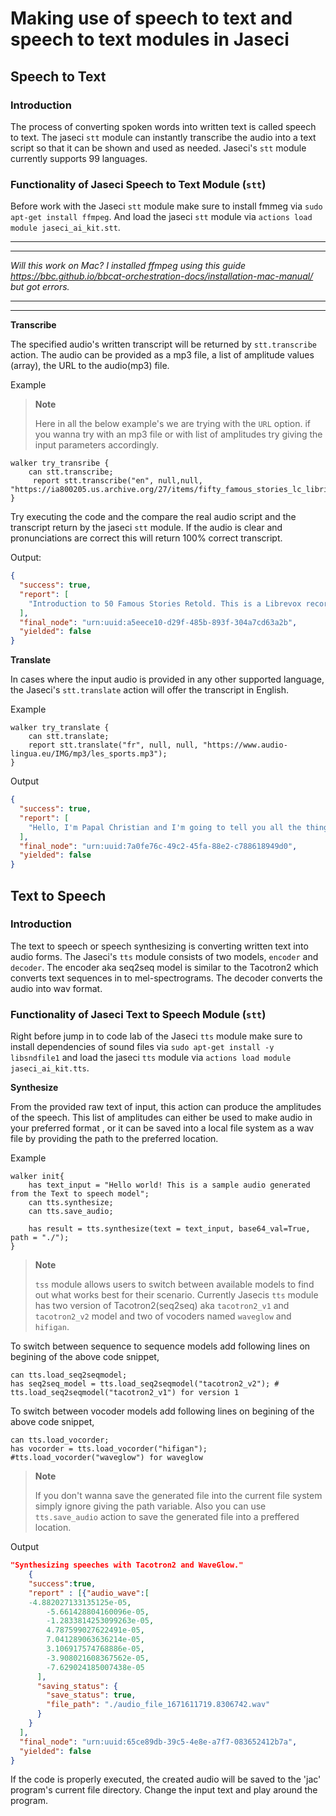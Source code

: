 # Making use of speech to text and speech to text modules in Jaseci

## **Speech to Text**

### **Introduction**

The process of converting spoken words into written text is called speech to text. The jaseci `stt` module can instantly transcribe the audio into a text script so that it can be shown and used as needed. Jaseci's `stt` module currently supports 99 languages.

### **Functionality of Jaseci Speech to Text Module (`stt`)**

Before work with the Jaseci `stt` module make sure to install fmmeg via `sudo apt-get install ffmpeg`. And load the jaseci `stt` module via `actions load module jaseci_ai_kit.stt`.

<hr>
<hr>

*Will this work on Mac? I installed ffmpeg using this guide https://bbc.github.io/bbcat-orchestration-docs/installation-mac-manual/ but got errors.*

<hr>
<hr>

**Transcribe**

The specified audio's written transcript will be returned by `stt.transcribe` action. The audio can be provided as a mp3 file, a list of amplitude values (array), the URL to the audio(mp3) file.

Example

> **Note**
>
>Here in all the below example's we are trying with the `URL` option. if you wanna try with an mp3 file or with list of amplitudes try giving the input parameters accordingly.


```jac
walker try_transribe {
    can stt.transcribe;
     report stt.transcribe("en", null,null, "https://ia800205.us.archive.org/27/items/fifty_famous_stories_lc_librivox/fiftyfamous_00_baldwin.mp3");
}
```
Try executing the code and the compare the real audio script and the transcript return by the jaseci `stt` module. If the audio is clear and pronunciations are correct this will return 100% correct transcript.

Output:
```json
{
  "success": true,
  "report": [
    "Introduction to 50 Famous Stories Retold. This is a Librevox recording. All Librevox recordings are in the public domain. For more information or to volunteer, please visit Librevox.org. 50 Famous Stories Retold by James Baldwin. Concerning these stories. There are numerous time honored stories which have become so incorporated into the literature and thought of"
  ],
  "final_node": "urn:uuid:a5eece10-d29f-485b-893f-304a7cd63a2b",
  "yielded": false
}
```

**Translate**

In cases where the input audio is provided in any other supported language, the Jaseci's `stt.translate` action will offer the transcript in English.

Example

```jac
walker try_translate {
    can stt.translate;
    report stt.translate("fr", null, null, "https://www.audio-lingua.eu/IMG/mp3/les_sports.mp3");
}
```

Output
```json
{
  "success": true,
  "report": [
    "Hello, I'm Papal Christian and I'm going to tell you all the things I did. I did two years of calculations. I said, we did a little ... it's the coursetle ... it's the course of the multipurpose. I did after a year of foot. And after that, at that time I was going to do the gymnasticconsists of several degs. The gymnastics that consists of several degrees. And it's there, but I'm going to do it."
  ],
  "final_node": "urn:uuid:7a0fe76c-49c2-45fa-88e2-c788618949d0",
  "yielded": false
}
```

## **Text to Speech**

### **Introduction**

The text to speech or speech synthesizing is converting written text into audio forms. The Jaseci's `tts` module consists of two models, `encoder` and `decoder`. The encoder aka seq2seq model is similar to the Tacotron2 which converts text sequences in to mel-spectrograms. The decoder converts the audio into wav format.

### **Functionality of Jaseci Text to Speech Module (`stt`)**

Right before jump in to code lab of the Jaseci `tts` module make sure to install dependencies of sound files via `sudo apt-get install -y libsndfile1` and load the jaseci `tts` module via `actions load module jaseci_ai_kit.tts`.

**Synthesize**

From the provided raw text of input, this action can produce the amplitudes of the speech. This list of amplitudes can either be used to make audio in your preferred format , or it can be saved into a local file system as a wav file by providing the path to the preferred location.

Example
```jac
walker init{
    has text_input = "Hello world! This is a sample audio generated from the Text to speech model";
    can tts.synthesize;
    can tts.save_audio;

    has result = tts.synthesize(text = text_input, base64_val=True, path = "./");
}
```
> **Note**
>
> `tss` module allows users to switch between available models to find out what works best for their scenario. Currently Jasecis `tts` module has two version of Tacotron2(seq2seq) aka `tacotron2_v1` and `tacotron2_v2` model and two of vocoders named `waveglow` and `hifigan`.


To switch between sequence to sequence models add following lines on begining of the above code snippet,

```jac
can tts.load_seq2seqmodel;
has seq2seq_model = tts.load_seq2seqmodel("tacotron2_v2"); # tts.load_seq2seqmodel("tacotron2_v1") for version 1

```

To switch between vocoder models add following lines on begining of the above code snippet,

```jac
can tts.load_vocorder;
has vocorder = tts.load_vocorder("hifigan"); #tts.load_vocorder("waveglow") for waveglow
```
> **Note**
>
> If you don't wanna save the generated file into the current file system simply ignore giving the path variable. Also you can use `tts.save_audio` action to save the generated file into a preffered location.
>

Output
```json
"Synthesizing speeches with Tacotron2 and WaveGlow."
    {
    "success":true,
    "report" : [{"audio_wave":[
    -4.882027133135125e-05,
        -5.661428804160096e-05,
        -1.2833814253099263e-05,
        4.787599027622491e-05,
        7.041289063636214e-05,
        3.106917574768886e-05,
        -3.908021608367562e-05,
        -7.629024185007438e-05
      ],
      "saving_status": {
        "save_status": true,
        "file_path": "./audio_file_1671611719.8306742.wav"
      }
    }
  ],
  "final_node": "urn:uuid:65ce89db-39c5-4e8e-a7f7-083652412b7a",
  "yielded": false
}
```

If the code is properly executed, the created audio will be saved to the 'jac' program's current file directory.  Change the input text and play around the program.


